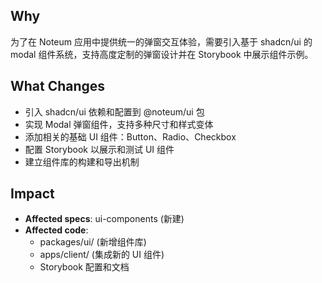 ## Why

为了在 Noteum 应用中提供统一的弹窗交互体验，需要引入基于 shadcn/ui 的 modal 组件系统，支持高度定制的弹窗设计并在 Storybook 中展示组件示例。

## What Changes

- 引入 shadcn/ui 依赖和配置到 @noteum/ui 包
- 实现 Modal 弹窗组件，支持多种尺寸和样式变体
- 添加相关的基础 UI 组件：Button、Radio、Checkbox
- 配置 Storybook 以展示和测试 UI 组件
- 建立组件库的构建和导出机制

## Impact

- **Affected specs**: ui-components (新建)
- **Affected code**:
  - packages/ui/ (新增组件库)
  - apps/client/ (集成新的 UI 组件)
  - Storybook 配置和文档
